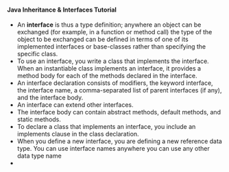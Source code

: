 ####  Java Inheritance & Interfaces Tutorial
- An **interface** is thus a type definition; anywhere an object can be exchanged (for example, in a function or method call) the type of the object to be exchanged can be defined in terms of one of its implemented interfaces or base-classes rather than specifying the specific class.
- To use an interface, you write a class that implements the interface. When an instantiable class implements an interface, it provides a method body for each of the methods declared in the interface.
- An interface declaration consists of modifiers, the keyword interface, the interface name, a comma-separated list of parent interfaces (if any), and the interface body.
- An interface can extend other interfaces.
- The interface body can contain abstract methods, default methods, and static methods.
- To declare a class that implements an interface, you include an implements clause in the class declaration.
- When you define a new interface, you are defining a new reference data type. You can use interface names anywhere you can use any other data type name
-